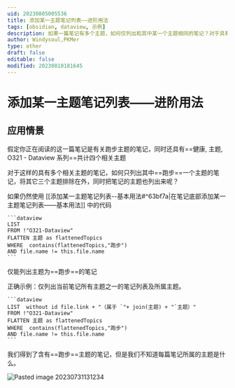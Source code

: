 ```yaml
---
uid: 20230805005536
title: 添加某一主题笔记列表——进阶用法
tags: [obsidian, dataview, 示例]
description: 如果一篇笔记有多个主题，如何仅列出和其中某一个主题相同的笔记？对于具有多个主题的笔记，如何只列出其中一个主题的笔记？
author: Windysoul,PKMer
type: other
draft: false
editable: false
modified: 20230810181645
---
```


# 添加某一主题笔记列表——进阶用法

## 应用情景

假定你正在阅读的这一篇笔记是有关跑步主题的笔记，同时还具有==健康, 主题, O321 - Dataview 系列==共计四个相关主题

对于这样的具有多个相关主题的笔记，如何只列出其中==跑步==一个主题的笔记，将其它三个主题排除在外，同时把笔记的主题也列出来呢？

如果仍然使用 [[添加某一主题笔记列表--基本用法#^63bf7a|在笔记底部添加某一主题笔记列表——基本用法]] 中的代码

`````示例代码
```dataview
LIST 
FROM !"O321-Dataview"
FLATTEN 主题 as flattenedTopics
WHERE  contains(flattenedTopics,"跑步")  
AND file.name != this.file.name
```
`````

仅能列出主题为==跑步==的笔记

正确示例：仅列出当前笔记所有主题之一的笔记列表及所属主题。

`````示例代码
```dataview
LIST  without id file.link + "（属于 `"+ join(主题) + "`主题）"
FROM !"O321-Dataview"
FLATTEN 主题 as flattenedTopics
WHERE  contains(flattenedTopics,"跑步")  
AND file.name != this.file.name
```
`````

我们得到了含有==跑步==主题的笔记，但是我们不知道每篇笔记所属的主题是什么。

![Pasted image 20230731131234](https://cdn.pkmer.cn/images/Pasted%20image%2020230731131234.png!pkmer)

